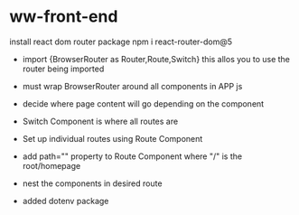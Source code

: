 # ww-front-end

install react dom router package
npm i react-router-dom@5

- import  {BrowserRouter as Router,Route,Switch} this allos you to use the router being imported

- must wrap BrowserRouter around all components in APP js

- decide where page content will go depending on the component
- Switch Component is where all routes are
- Set up individual routes using Route Component
- add path="" property to Route Component
  where "/" is the root/homepage
- nest the components in desired route

- added dotenv package
